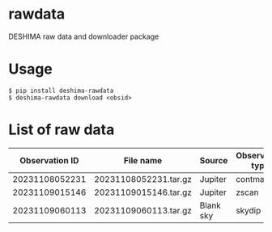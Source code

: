 # rawdata
DESHIMA raw data and downloader package

# Usage

```
$ pip install deshima-rawdata
$ deshima-rawdata download <obsid>
```

# List of raw data

| Observation ID | File name | Source | Observation type |
| --- | --- | --- | --- |
| 20231108052231 | 20231108052231.tar.gz | Jupiter | contmap |
| 20231109015146 | 20231109015146.tar.gz | Jupiter | zscan |
| 20231109060113 | 20231109060113.tar.gz | Blank sky | skydip |
